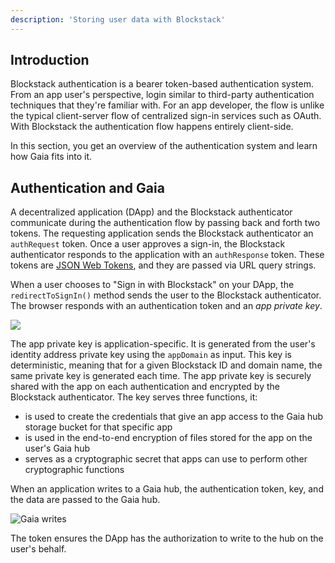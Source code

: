 ```yaml
---
description: 'Storing user data with Blockstack'
---
```


## Introduction

Blockstack authentication is a bearer token-based authentication system. From an app user's perspective,
login similar to third-party authentication techniques that they're familiar with. For an app developer,
the flow is unlike the typical client-server flow of centralized sign-in services such as OAuth. With Blockstack
the authentication flow happens entirely client-side.

In this section, you get an overview of the authentication system and learn how Gaia fits into it.

## Authentication and Gaia

A decentralized application (DApp) and the Blockstack authenticator communicate during
the authentication flow by passing back and forth two tokens. The requesting
application sends the Blockstack authenticator an `authRequest` token. Once a user
approves a sign-in, the Blockstack authenticator responds to the application with an
`authResponse` token. These tokens are <a href="https://jwt.io/" target="\_blank">JSON Web Tokens</a>, and they are
passed via URL query strings.

When a user chooses to "Sign in with Blockstack" on your DApp, the `redirectToSignIn()` method sends the user to the
Blockstack authenticator. The browser responds with an authentication token and an _app private key_.

![](/images/app-sign-in.png)

The app private key is application-specific. It is generated from the user's identity address private key using the
`appDomain` as input. This key is deterministic, meaning that for a given Blockstack ID and domain name, the same
private key is generated each time. The app private key is securely shared with the app on each authentication and
encrypted by the Blockstack authenticator. The key serves three functions, it:

- is used to create the credentials that give an app access to the Gaia hub storage bucket for that specific app
- is used in the end-to-end encryption of files stored for the app on the user's Gaia hub
- serves as a cryptographic secret that apps can use to perform other cryptographic functions

When an application writes to a Gaia hub, the authentication token, key, and the data are passed to the Gaia hub.

![Gaia writes](/images/gaia-writes.png)

The token ensures the DApp has the authorization to write to the hub on the user's behalf.
